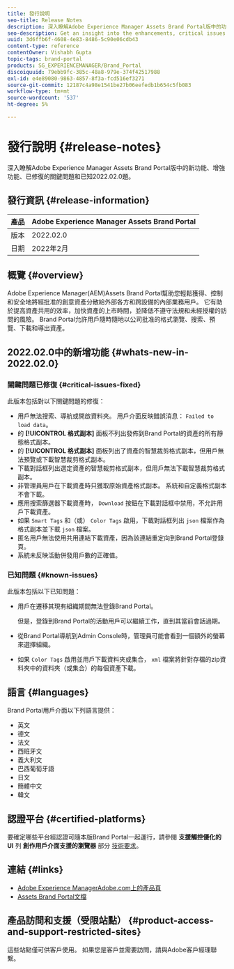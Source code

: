 ```yaml
---
title: 發行說明
seo-title: Release Notes
description: 深入瞭解Adobe Experience Manager Assets Brand Portal版中的功能、增強功能、已修復的關鍵問題和已知2022.02.0題。
seo-description: Get an insight into the enhancements, critical issues fixed, and known issues in the Adobe Experience Manager Assets Brand Portal 2022.02.0 release.
uuid: 3d6ffb6f-4608-4e83-8486-5c90e06cdb43
content-type: reference
contentOwner: Vishabh Gupta
topic-tags: brand-portal
products: SG_EXPERIENCEMANAGER/Brand_Portal
discoiquuid: 79ebb9fc-385c-48a8-979e-374f42517988
exl-id: e4e89080-9863-4857-8f3a-fcd516ef3271
source-git-commit: 12187c4a98e1541be27b06eefedb1b654c5fb083
workflow-type: tm+mt
source-wordcount: '537'
ht-degree: 5%

---
```


# 發行說明 {#release-notes}

深入瞭解Adobe Experience Manager Assets Brand Portal版中的新功能、增強功能、已修復的關鍵問題和已知2022.02.0題。

## 發行資訊 {#release-information}

| 產品 | Adobe Experience Manager Assets Brand Portal |
|---|---|
| 版本 | 2022.02.0 |
| 日期 | 2022年2月 |

## 概覽 {#overview}

Adobe Experience Manager(AEM)Assets Brand Portal幫助您輕鬆獲得、控制和安全地將經批准的創意資產分散給外部各方和跨設備的內部業務用戶。 它有助於提高資產共用的效率，加快資產的上市時間，並降低不遵守法規和未經授權的訪問的風險。 Brand Portal允許用戶隨時隨地以公司批准的格式瀏覽、搜索、預覽、下載和導出資產。

## 2022.02.0中的新增功能 {#whats-new-in-2022.02.0}

<!--
### New Features {#new-features}

This release includes the following new features:

* AEM Assets as a Cloud Service is now entitled to have a pre-configured Brand Portal instance. The Cloud Manager user can activate Brand Portal on the AEM Assets as a Cloud Service instance.

* Asset Sourcing feature is now available on AEM Assets as a Cloud Service. It allows the Brand Portal users to upload assets to the permitted contribution folders and publish the contribution folder from Brand Portal to AEM Assets as a Cloud Service instance. 

* An additional **[!UICONTROL Asset Download]** setting has been introduced under the **[!UICONTROL Download Settings]**. It creates a separate folder for each asset while downloading the folders, collections, or bulk download of assets. 
-->
<!-- 
* The **[!UICONTROL Download]** dialog is revamped in a list view with additional options to exclude the renditions which are not required, apply the same set of rules for similar asset types, and download the selected asset renditions.
-->

<!--
* The new **[!UICONTROL Download]** dialog now appears with all the renditions of the selected assets or folders containing assets in a list view, wherein the Brand Portal users can apply same set of renditions for similar asset types and download the selected asset renditions. 
-->

<!-- 
* Navigation to the **[!UICONTROL Files]**, **[!UICONTROL Collections]**, and **[!UICONTROL Shared Links]** is now possible from all the Brand Portal pages in one-click.  

* The **[!UICONTROL Renditions]** panel in the asset details page now allows the Brand Portal users to select the original asset and (or) specific asset renditions, and directly download them from the **[!UICONTROL Renditions]** panel without having to open the **[!UICONTROL Download]** dialog.
-->

<!--
Brand Portal users can exclude specific renditions which are not required and directly download the original asset and its renditions from the **[!UICONTROL Renditions]** panel on the asset details page. 
-->

<!-- 
* In addition to the existing **[!UICONTROL Download]** configurations, the Brand Portal administrators can also [configure permissions for different group of users]() to view and (or) download the original asset and its renditions from the asset details page. These configurations will define who can access and (or) download the asset renditions.
-->

<!--
### Enhancements {#enhancements}

Brand Portal 2021.08.0 is an internal release that introduces Business profiles for enterprise and teams customers to give organizations better control over their assets. 

This release includes the following enhancements:

* The users now have organization-specific entitlement on the new and migrated organizations. If a user is entitled to multiple organizations, the user has to select the organization at the time of login.

* The new users that are added in Admin Console must **Join Team** to get entitled to the organization. 

>[!NOTE]
>
>Business profiles are currently applicable for the new organizations that are created after August 16, 2021. 
>
>Until your organization is migrated, you can continue to use Adobe ID, Enterprise ID, or Federated ID types to access the organization.   
-->

<!-- 
* For folder download, a separate folder is created for each asset using share link irrespective of the **[!UICONTROL Download Settings]**. 
* The Brand Portal **[!UICONTROL Usage Report]** has been modified to reflect only the active Brand Portal users.
-->

<!--
* The threshold of session timeout for the guest users has been reduced from 2 hours to 15 minutes.
* The additional **[!UICONTROL View pages]** option has been removed for multi-page PDFs as the user can now view the PDF pages from the Adobe Document Cloud Viewer.
-->


### 關鍵問題已修復 {#critical-issues-fixed}

此版本包括對以下關鍵問題的修復：

* 用戶無法搜索、導航或開啟資料夾。 用戶介面反映錯誤消息： `Failed to load data`。
* 的 **[!UICONTROL 格式副本]** 面板不列出發佈到Brand Portal的資產的所有靜態格式副本。
* 的 **[!UICONTROL 格式副本]** 面板列出了資產的智慧裁剪格式副本，但用戶無法預覽或下載智慧裁剪格式副本。
* 下載對話框列出選定資產的智慧裁剪格式副本，但用戶無法下載智慧裁剪格式副本。
* 非管理員用戶在下載資產時只獲取原始資產格式副本。 系統和自定義格式副本不會下載。
* 應用搜索篩選器下載資產時， `Download` 按鈕在下載對話框中禁用，不允許用戶下載資產。
* 如果 `Smart Tags` 和（或） `Color Tags` 啟用，下載對話框列出 `json` 檔案作為格式副本並下載 `json` 檔案。
* 匿名用戶無法使用共用連結下載資產，因為該連結重定向到Brand Portal登錄頁。
* 系統未反映活動併發用戶數的正確值。


<!--
* Asset Sourcing email notifications are not delivered for some organizations. 

* Video files with extension `.mov` are not running on Brand Portal. 

* In the **[!UICONTROL Smart Collections]** dropdown list, only ten saved collections are visible. 
-->
<!--
* *_deleted tenants are listed as valid tenant which fails during the execution of TenantCustomizers/TenantUpdates where tenant id is returned as /etc/tenants/`<nodename>`.
-->

<!--
In case only the original assets are downloaded, the asset reflects its own extension and does not open until the extension is manually changed to zip. 
* The user interface of the collection folder does not respond on clicking the navigation arrow. 
* **[!UICONTROL Create]** button is visible in the **[!UICONTROL Column]** view even when the folders are empty.
* **[!UICONTROL Omni search]** fails with a 414 error message (Request-URI Too Long) if the dispatcher is bypassed while accessing the Brand Portal instance.
* An empty zip folder is downloaded if the asset contains a comma (`,`) in the file name.
* The viewer users get the option to add users to the collection they have created. 
* Inconsistent behavior is experienced when an asset (thumbnail or web rendition) is downloaded using share link.

See [what's new in Brand Portal 2021.02.0](whats-new.md).
-->


### 已知問題 {#known-issues}

此版本包括以下已知問題：

* 用戶在遷移其現有組織期間無法登錄Brand Portal。

   但是，登錄到Brand Portal的活動用戶可以繼續工作，直到其當前會話過期。

* 從Brand Portal導航到Admin Console時，管理員可能會看到一個額外的螢幕來選擇組織。

* 如果 `Color Tags` 啟用並用戶下載資料夾或集合， `xml` 檔案將針對存檔的zip資料夾中的資料夾（或集合）的每個資產下載。


<!--
### Known Issues {#known-issues}

This release includes the following known issue:

* Search on the **[!UICONTROL Asset Reports]** shows processing on the product interface with no search result.
* The video DM encodes are not visible to the non-admin users on the asset details page.
* The alignment of the size of individual asset renditions and total download size is distorted in the Download dialog.
-->


<!--
* Download Settings configuration to configure asset download from Brand Portal. Fast download, custom renditions, and system renditions are the available configurations. 
-->

<!--
* Document Viewer has been introduced to enhance the PDF viewing experience. New options are available for viewing the PDF files in Brand Portal.

* Advances in the asset download process which improves the Brand Portal user experience while [downloading assets from Brand Portal](download-assets.md). Brand Portal administrators can configure **[!UICONTROL Fast Download]**, **[!UICONTROL Custom Renditions]**, and **[!UICONTROL System Renditions]** from the **[!UICONTROL Download]** settings. 

For details, see [what's new in Brand Portal 6.4.7](whats-new.md). 

### Critical Issues Fixed {#critical-issues-fixed-647}

This release includes fixes to the following critical issues:

* The viewer users are not permitted to share link for collections but the option to share is visible to them on the product interface.

* The **[!UICONTROL Download]** button on the options bar does not list all the licensed assets of the selected folder.

* The search takes longer to show the results for certain keywords.

* The **[!UICONTROL Agree]** and **[!UICONTROL Disagree]** check boxes does not appear on bulk selection of licensed and unlicensed assets during download.

* Filter-based search shows processing on the product interface with no search result. 

* The assets do not download from share link if the shared folder contains numerous and large assets.


### Known Issues {#known-issues-647}

This release includes the following known issues:

* If multiple assets are selected, license text does not appear on clicking Terms and Conditions on the license agreement page during download using share link.   

-->

## 語言 {#languages}

Brand Portal用戶介面以下列語言提供：

* 英文
* 德文
* 法文
* 西班牙文
* 義大利文
* 巴西葡萄牙語
* 日文
* 簡體中文
* 韓文

## 認證平台 {#certified-platforms}

要確定哪些平台經認證可隨本版Brand Portal一起運行，請參閱 **支援觸控優化的UI** 列 **創作用戶介面支援的瀏覽器** 部分 [技術要求](https://experienceleague.adobe.com/docs/experience-manager-65/deploying/introduction/technical-requirements.html)。

## 連結 {#links}

* [Adobe Experience ManagerAdobe.com上的產品頁](https://business.adobe.com/in/products/experience-manager/adobe-experience-manager.html)
* [Assets Brand Portal文檔](https://experienceleague.adobe.com/docs/experience-manager-brand-portal/using/home.html)

## 產品訪問和支援（受限站點） {#product-access-and-support-restricted-sites}

這些站點僅可供客戶使用。 如果您是客戶並需要訪問，請與Adobe客戶經理聯繫。

<!--
* [https://daycare.day.com](https://daycare.day.com) 
-->

<!--
* [Customer Support]()
-->
